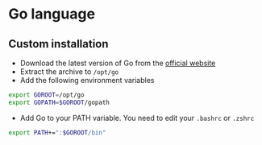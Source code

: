 # Go language

## Custom installation

- Download the latest version of Go from the [official website](https://golang.org/dl)
- Extract the archive to `/opt/go`
- Add the following environment variables

```bash
export GOROOT=/opt/go
export GOPATH=$GOROOT/gopath
```

- Add Go to your PATH variable. You need to edit your `.bashrc` or `.zshrc`

```bash
export PATH+=":$GOROOT/bin"
```
